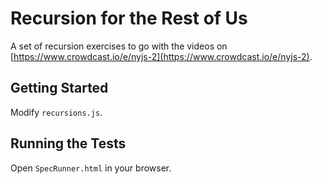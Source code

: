 # Recursion for the Rest of Us
A set of recursion exercises to go with the videos on [https://www.crowdcast.io/e/nyjs-2](https://www.crowdcast.io/e/nyjs-2).

## Getting Started
Modify `recursions.js`.


## Running the Tests
Open `SpecRunner.html` in your browser.
